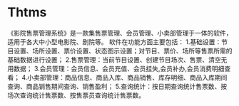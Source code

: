 # Thtms
 《影院售票管理系统》是一款集售票管理、会员管理、小卖部管理于一体的软件，适用于各大中小型电影院、剧院等。 软件在功能方面主要包括： 1.基础设置：节目设置、场所设置、票价设置、状态图示设置；对节目、票价、场所等售票所需的基础数据进行设置； 2.售票管理：当前节目设置、创建节目场次、售票、清空无用数据； 3.会员管理：会员信息、会员充值、会员挂失,会员补办,会员消费明细查看；  4.小卖部管理：商品信息、商品入库、商品销售、库存明细、商品入库期间查询、商品销售期间查询、销售盈利； 5.查询统计：按日期查询统计售票数、按场次查询统计售票数、按售票员查询统计售票数。      
